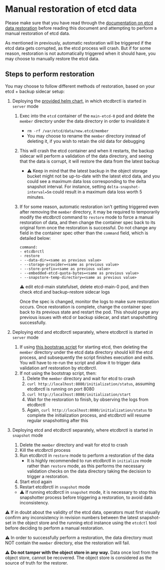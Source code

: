 # Manual restoration of etcd data

Please make sure that you have read through the [documentation on etcd data restoration](../proposals/restoration.md) before reading this document and attempting to perform a manual restoration of etcd data.

As mentioned in previously, automatic restoration will be triggered if the etcd data gets corrupted, as the etcd process will crash. But if for some reason, restoration is not automatically triggered when it should have, you may choose to manually restore the etcd data.

## Steps to perform restoration

You may choose to follow different methods of restoration, based on your etcd + backup sidecar setup:

1. Deploying the [provided helm chart](../../chart/etcd-backup-restore), in which etcdbrctl is started in `server` mode
    1. Exec into the `etcd` container of the `main-etcd-0` pod and delete the `member` directory under the data directory in order to invalidate it
        - `rm -rf /var/etcd/data/new.etcd/member`
        - You may choose to rename the `member` directory instead of deleting it, if you wish to retain the old data for debugging
    1. This will crash the etcd container and when it restarts, the backup sidecar will perform a validation of the data directory, and seeing that the data is corrupt, it will restore the data from the latest backup
        - :warning: Keep in mind that the latest backup in the object storage bucket might not be up-to-date with the latest etcd data, and you could see a maximum data loss corresponding to the delta snapshot interval. For instance, setting `delta-snapshot-interval=5m` could result in a maximum data loss worth 5 minutes.
    1. If for some reason, automatic restoration isn't getting triggered even after removing the `member` directory, it may be required to temporarily modify the etcdbrctl command to `restore` mode to force a manual restoration of data, and then change the container spec back to its original form once the restoration is successful. Do not change any field in the container spec other than the `command` field, which is detailed below:

        ```console
        command:
        - etcdbrctl
        - restore
        - --data-dir=<same as previous value>
        - --storage-provider=<same as previous value>
        - --store-prefix=<same as previous value>
        - --embedded-etcd-quota-bytes=<same as previous value>
        - --snapstore-temp-directory=<same as previous value>
        ```
        :warning: edit etcd-main statefulset, delete etcd-main-0 pod, and then check etcd and backup-restore sidecar logs
        
        Once the spec is changed, monitor the logs to make sure restoration occurs. Once restoration is complete, change the container spec back to its previous state and restart the pod. This should purge any previous issues with etcd or backup sidecar, and start snapshotting successfully.

1. Deploying etcd and etcdbrctl separately, where etcdbrctl is started in `server` mode
    1. If using [this bootstrap script](../../chart/etcd-backup-restore/templates/etcd-bootstrap-configmap.yaml) for starting etcd, then deleting the `member` directory under the etcd data directory should kill the etcd process, and subsequently the script finishes execution and exits. You will have to re-run the script and allow it to trigger data validation anf restoration by etcdbrctl.
    1. If not using the bootstrap script, then:
        1. Delete the `member` directory and wait for etcd to crash
        1. `curl http://localhost:8080/initialization/status`, assuming etcdbrctl is running on port 8080
        1. `curl http://localhost:8080/initialization/start`
        1. Wait for the restoration to finish, by observing the logs from etcdbrctl
        1. Again, `curl http://localhost:8080/initialization/status` to complete the initialization process, and etcdbrctl will resume regular snapshotting after this

1. Deploying etcd and etcdbrctl separately, where etcdbrctl is started in `snapshot` mode
    1. Delete the `member` directory and wait for etcd to crash
    1. Kill the etcdbrctl process
    1. Run etcdbrctl in `restore` mode to perform a restoration of the data
        - It is highly recommended to run etcdbrctl in `initialize` mode rather than `restore` mode, as this performs the necessary validation checks on the data directory taking the decision to trigger a restoration.
    1. Start etcd again
    1. Restart etcdbrctl in `snapshot` mode
    - :warning: If running etcdbrctl in `snapshot` mode, it is necessary to stop this snapshotter process before triggering a restoration, to avoid data inconsistency.

:warning: If in doubt about the validity of the etcd data, operators must first visually confirm any inconsistency in revision numbers between the latest snapshot-set in the object store and the running etcd instance using the `etcdctl` tool before deciding to perform a manual restoration.

:warning: In order to successfully perform a restoration, the data directory must NOT contain the `member` directory, else the restoration will fail.

:warning: **Do not tamper with the object store in any way.** Data once lost from the object store, cannot be recovered. The object store is considered as the source of truth for the restorer.

